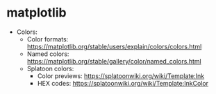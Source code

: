 # matplotlib

- Colors:
    - Color formats: <https://matplotlib.org/stable/users/explain/colors/colors.html>
    - Named colors: <https://matplotlib.org/stable/gallery/color/named_colors.html>
    - Splatoon colors:
        - Color previews: <https://splatoonwiki.org/wiki/Template:Ink>
        - HEX codes: <https://splatoonwiki.org/wiki/Template:InkColor>
